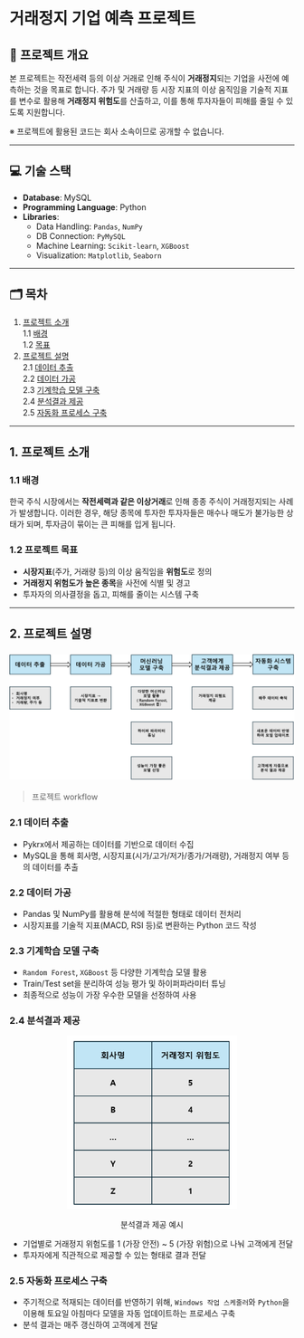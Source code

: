 # 거래정지 기업 예측 프로젝트

## 📌 프로젝트 개요

본 프로젝트는 작전세력 등의 이상 거래로 인해 주식이 **거래정지**되는 기업을 사전에 예측하는 것을 목표로 합니다. 주가 및 거래량 등 시장 지표의 이상 움직임을 기술적 지표를 변수로 활용해 **거래정지 위험도**를 산출하고, 이를 통해 투자자들이 피해를 줄일 수 있도록 지원합니다.

※ 프로젝트에 활용된 코드는 회사 소속이므로 공개할 수 없습니다. 

---

## 💻 기술 스택

- **Database**: MySQL  
- **Programming Language**: Python  
- **Libraries**:  
  - Data Handling: `Pandas`, `NumPy`  
  - DB Connection: `PyMySQL`  
  - Machine Learning: `Scikit-learn`, `XGBoost`  
  - Visualization: `Matplotlib`, `Seaborn`

---

## 🗂 목차

1. [프로젝트 소개](#1-프로젝트-소개)  
   1.1 [배경](#11-배경)  
   1.2 [목표](#12-프로젝트-목표)  
2. [프로젝트 설명](#2-프로젝트-개요)  
   2.1 [데이터 추출](#21-데이터-추출)  
   2.2 [데이터 가공](#22-데이터-가공)  
   2.3 [기계학습 모델 구축](#23-기계학습-모델-구축)  
   2.4 [분석결과 제공](#24-분석결과-제공)  
   2.5 [자동화 프로세스 구축](#25-자동화-프로세스-구축)

---

## 1. 프로젝트 소개

### 1.1 배경

한국 주식 시장에서는 **작전세력과 같은 이상거래**로 인해 종종 주식이 거래정지되는 사례가 발생합니다. 이러한 경우, 해당 종목에 투자한 투자자들은 매수나 매도가 불가능한 상태가 되며, 투자금이 묶이는 큰 피해를 입게 됩니다.

### 1.2 프로젝트 목표

- **시장지표**(주가, 거래량 등)의 이상 움직임을 **위험도**로 정의  
- **거래정지 위험도가 높은 종목**을 사전에 식별 및 경고  
- 투자자의 의사결정을 돕고, 피해를 줄이는 시스템 구축

---

## 2. 프로젝트 설명

### ![workflow](trading_halt_workflow.png)  
> 프로젝트 workflow

### 2.1 데이터 추출

- Pykrx에서 제공하는 데이터를 기반으로 데이터 수집
- MySQL을 통해 회사명, 시장지표(시가/고가/저가/종가/거래량), 거래정지 여부 등의 데이터를 추출  

### 2.2 데이터 가공

- Pandas 및 NumPy를 활용해 분석에 적절한 형태로 데이터 전처리
- 시장지표를 기술적 지표(MACD, RSI 등)로 변환하는 Python 코드 작성

### 2.3 기계학습 모델 구축

- `Random Forest`, `XGBoost` 등 다양한 기계학습 모델 활용
- Train/Test set을 분리하여 성능 평가 및 하이퍼파라미터 튜닝  
- 최종적으로 성능이 가장 우수한 모델을 선정하여 사용

### 2.4 분석결과 제공
<div align="center">
  <img src="risk_example.png" alt="risk example" width="300"/>
  <p>분석결과 제공 예시</p>
</div>

- 기업별로 거래정지 위험도를 1 (가장 안전) ~ 5 (가장 위험)으로 나눠 고객에게 전달
- 투자자에게 직관적으로 제공할 수 있는 형태로 결과 전달

### 2.5 자동화 프로세스 구축

- 주기적으로 적재되는 데이터를 반영하기 위해, `Windows 작업 스케줄러`와 `Python`을 이용해 토요일 아침마다 모델을 자동 업데이트하는 프로세스 구축
- 분석 결과는 매주 갱신하여 고객에게 전달
